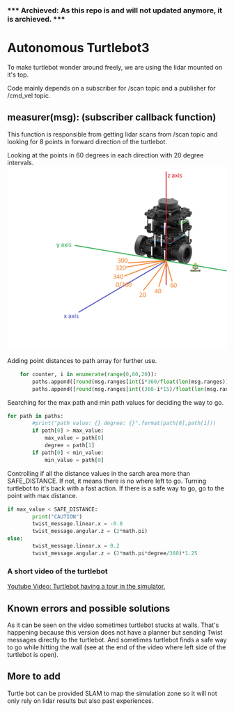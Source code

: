### *** Archieved: As this repo is and will not updated anymore, it is archieved. ***

# Autonomous Turtlebot3 

To make turtlebot wonder around freely, we are using the lidar mounted on it's top. 

Code mainly depends on a subscriber for /scan topic and a publisher for /cmd_vel topic.

## measurer(msg): (subscriber callback function)

This function is responsible from getting lidar scans from /scan topic and looking for 8 points in forward direction of the turtlebot. 

Looking at the points in 60 degrees in each direction with 20 degree intervals.
<img width="600" alt="Turtlebot3 Lidar Area Search" src="/imgs/turtle_bot_lidar_angles.jpg">

Adding point distances to path array for further use.
```python
	for counter, i in enumerate(range(0,60,20)):					
		paths.append([round(msg.ranges[int(i*360/float(len(msg.ranges)))],2),counter*15])
		paths.append([round(msg.ranges[int((360-i*15)/float(len(msg.ranges)))],2),-(counter*15)])
```

Searching for the max path and min path values for deciding the way to go.
```python
for path in paths:
		#print("path value: {} degree: {}".format(path[0],path[1]))
		if path[0] > max_value:
			max_value = path[0]
			degree = path[1]
		if path[0] < min_value:
			min_value = path[0]
```

Controlling if all the distance values in the sarch area more than SAFE_DISTANCE. If not, it means there is no where left to go. Turning turtlebot to it's back with a fast action. If there is a safe way to go, go to the point with max distance.
```python
if max_value < SAFE_DISTANCE:
		print("CAUTION")
		twist_message.linear.x = -0.8
		twist_message.angular.z = (2*math.pi)
else:
		twist_message.linear.x = 0.2
		twist_message.angular.z = (2*math.pi*degree/360)*1.25
```

### A short video of the turtlebot
<a href="https://www.youtube.com/watch?v=-6guHBeAUWA" target="_blank">Youtube Video: Turtlebot having a tour in the simulator.</a>

## Known errors and possible solutions

As it can be seen on the video sometimes turtlebot stucks at walls. That's happening because this version does not have a planner but sending Twist messages directly to the turtlebot. And sometimes turtlebot finds a safe way to go while hitting the wall (see at the end of the video where left side of the turtlebot is open). 

## More to add

Turtle bot can be provided SLAM to map the simulation zone so it will not only rely on lidar results but also past experiences.  





